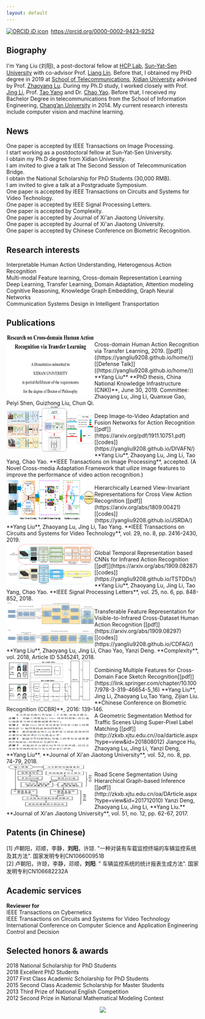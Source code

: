 ```yaml
---
layout: default
---
```

<div itemscope itemtype="https://schema.org/Person"><a itemprop="sameAs" content="https://orcid.org/0000-0002-9423-9252" href="https://orcid.org/0000-0002-9423-9252" target="orcid.widget" rel="noopener noreferrer" style="vertical-align:top;"><img src="https://orcid.org/sites/default/files/images/orcid_16x16.png" style="width:1em;margin-right:.5em;" alt="ORCID iD icon">https://orcid.org/0000-0002-9423-9252</a></div>   

## Biography
I'm Yang Liu (刘阳), a post-doctoral fellow at [HCP Lab](http://www.sysu-hcp.net/home/), [Sun-Yat-Sen University](http://www.sysu.edu.cn/) with co-advisor Prof. [Liang Lin](http://www.linliang.net/). Before that, I obtained my PHD degree in 2019 at [School of Telecommunications](http://ste.xidian.edu.cn/), [Xidian University](https://www.xidian.edu.cn/) advised by Prof. [Zhaoyang Lu](http://web.xidian.edu.cn/zhylu/). During my Ph.D study, I worked closely with Prof. [Jing Li](https://web.xidian.edu.cn/jingli/), Prof. [Tao Yang](https://scholar.google.com/citations?hl=en&user=Lvn4nH8AAAAJ) and Dr. [Chao Yao](https://scholar.google.com/citations?user=n6w02qoAAAAJ&hl=en). Before that, I received my Bachelor Degree in telecommunications from the School of Information Engineering, [Chang’an University](http://www.chd.edu.cn/) in 2014. My current research interests include computer vision and machine learning.  

## News
One paper is accepted by IEEE Transactions on Image Processing.   
I start working as a postdoctoral fellow at Sun-Yat-Sen University.       
I obtain my Ph.D degree from Xidian University.   
I am invited to give a talk at The Second Session of Telecommunication Bridge.  
I obtain the National Scholarship for PhD Students (30,000 RMB).    
I am invited to give a talk at a Postgraduate Symposium.   
One paper is accepted by IEEE Transactions on Circuits and Systems for Video Technology.   
One paper is accepted by IEEE Signal Processing Letters.  
One paper is accepted by Complexity.   
One paper is accepted by Journal of Xi'an Jiaotong University.  
One paper is accepted by Journal of Xi'an Jiaotong University.  
One paper is accepted by Chinese Conference on Biometric Recognition.  

## Research interests
Interpretable Human Action Understanding, Heterogenous Action Recognition  
Multi-modal Feature learning, Cross-domain Representation Learning  
Deep Learning, Transfer Learning, Domain Adaptation, Attention modeling  
Cognitive Reasoning, Knowledge Graph Embedding, Graph Neural Networks  
Communication Systems Design in Intelligent Transportation    

## Publications 
<div align="left">
          <a>
            <img border="0" src="./PHD_thesis.png" align="left" width="230" height="160">
          </a> 
</div>
Cross-domain Human Action Recognition via Transfer Learning, 2019. [[pdf]]((https://yangliu9208.github.io/home/))[[Defense Talk]]((https://yangliu9208.github.io/home/))    
**Yang Liu**    
**PhD thesis, China National Knowledge Infrastructure (CNKI)**, June 30, 2019.    
Committee: Zhaoyang Lu, Jing Li, Quanxue Gao, Peiyi Shen, Guizhong Liu, Chun Qi.    

<div align="left">
          <a>
            <img border="0" src="./TIP.png" align="left" width="230" height="120">
          </a> 
</div>
Deep Image-to-Video Adaptation and Fusion Networks for Action Recognition [[pdf]](https://arxiv.org/pdf/1911.10751.pdf)[[codes]](https://yangliu9208.github.io/DIVAFN/)             
**Yang Liu**, Zhaoyang Lu, Jing Li, Tao Yang, Chao Yao.    
**IEEE Transactions on Image Processing**, accepted.   
(A Novel Cross-media Adaptation Framework that uilize image features to improve the performance of video action recognition.)  

<div align="left">
          <a>
            <img border="0" src="./TCSVT.png" align="left" width="230" height="110">
          </a> 
</div>
Hierarchically Learned View-Invariant Representations for Cross View Action Recognition [[pdf]](https://arxiv.org/abs/1809.00421)[[codes]](https://yangliu9208.github.io/JSRDA/)     
**Yang Liu**, Zhaoyang Lu, Jing Li, Tao Yang.  
**IEEE Transactions on Circuits and Systems for Video Technology**, vol. 29, no. 8, pp. 2416-2430, 2019.   
  

<div align="left">
          <a>
            <img border="0" src="./SPL.png" align="left" width="230" height="110">
          </a> 
</div>
Global Temporal Representation based CNNs for Infrared Action Recognition [[pdf]](https://arxiv.org/abs/1909.08287)[[codes]](https://yangliu9208.github.io/TSTDDs/)          
**Yang Liu**, Zhaoyang Lu, Jing Li, Tao Yang, Chao Yao.   
**IEEE Signal Processing Letters**, vol. 25, no. 6, pp. 848-852, 2018.   

<div align="left">
          <a>
            <img border="0" src="./Complexity.png" align="left" width="230" height="110">
          </a> 
</div>
Transferable Feature Representation for Visible-to-Infrared Cross-Dataset Human Action Recognition [[pdf]](https://arxiv.org/abs/1909.08297)[[codes]](https://yangliu9208.github.io/CDFAG/)       
**Yang Liu**, Zhaoyang Lu, Jing Li, Chao Yao, Yanzi Deng.  
**Complexity**, vol. 2018, Article ID 5345241, 2018.    

<div align="left">
          <a>
            <img border="0" src="./CCBR.png" align="left" width="230" height="110">
          </a> 
</div>
Combining Multiple Features for Cross-Domain Face Sketch Recognition[[pdf]](https://link.springer.com/chapter/10.1007/978-3-319-46654-5_16)        
**Yang Liu**, Jing Li, Zhaoyang Lu,Tao Yang, Zijian Liu.  
**Chinese Conference on Biometric Recognition (CCBR)**, 2016: 139-146.   

<div align="left">
          <a>
            <img border="0" src="./XJT1.png" align="left" width="230" height="100">
          </a> 
</div>
A Geometric Segmentation Method for Traffic Scenes Using Super-Pixel Label Matching [[pdf]](http://zkxb.xjtu.edu.cn//oa/darticle.aspx?type=view&id=201808012)        
Jiangce Hu, Zhaoyang Lu, Jing Li, Yanzi Deng, **Yang Liu**.  
**Journal of Xi'an Jiaotong University**, vol. 52, no. 8, pp. 74-79, 2018.  
 
<div align="left">
          <a>
            <img border="0" src="./XJT2.png" align="left" width="230" height="110">
          </a> 
</div>
Road Scene Segmentation Using Hierarchical Graph-based Inference [[pdf]](http://zkxb.xjtu.edu.cn/oa/DArticle.aspx?type=view&id=201712010)   
Yanzi Deng, Zhaoyang Lu, Jing Li, **Yang Liu.**  
**Journal of Xi'an Jiaotong University**, vol. 51, no. 12, pp. 62-67, 2017.  

## Patents (in Chinese) 
[1] 卢朝阳，邓顺，李静，**刘阳**，许琼. "一种对装有车载监控终端的车辆监控系统及其方法". 国家发明专利CN106600951B    
[2] 卢朝阳，许琼，李静，邓顺，**刘阳**. " 车辆监控系统的统计报表生成方法". 国家发明专利CN106682232A  

## Academic services 
**Reviewer for**   
IEEE Transactions on Cybernetics  
IEEE Transactions on Circuits and Systems for Video Technology  
International Conference on Computer Science and Application Engineering   
Control and Decision   

## Selected honors & awards  
2018 National Scholarship for PhD Students  
2018 Excellent PhD Students      
2017 First Class Academic Scholarship for PhD Students  
2015 Second Class Academic Scholarship for Master Students   
2013 Third Prize of National English Competition   
2012 Second Prize in National Mathematical Modeling Contest

<div align="center">
<a href="https://clustrmaps.com/site/1afab"  title="Visit tracker"><img src="//www.clustrmaps.com/map_v2.png?d=4gcumkWOGcGMkP7mPeNRWlKjBOWOoFnp4f3NrPlhG8U&cl=ffffff" /></a>
</div> 
